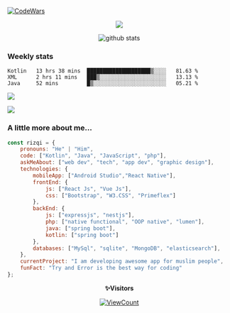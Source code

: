 <!--
**muhammad-rizqi/muhammad-rizqi** is a ✨ _special_ ✨ repository because its `README.md` (this file) appears on your GitHub profile.
-->
[![CodeWars](https://www.codewars.com/users/muhammad-rizqi/badges/large)](https://www.codewars.com/users/muhammad-rizqi/)

<div align="center"> 

<img src="https://res.cloudinary.com/muhammad-rizqi/image/upload/v1600739413/Cover_3_xwv1ld.png">

![github stats](https://github-readme-stats.vercel.app/api?username=muhammad-rizqi&show_icons=true)
  
</div>
 

### Weekly stats
<!--START_SECTION:waka-->
```text
Kotlin   13 hrs 38 mins  ████████████████████▒░░░░   81.63 % 
XML      2 hrs 11 mins   ███▒░░░░░░░░░░░░░░░░░░░░░   13.13 % 
Java     52 mins         █▒░░░░░░░░░░░░░░░░░░░░░░░   05.21 % 
```
<!--END_SECTION:waka-->

<a href="https://wakatime.com"><img src="https://wakatime.com/share/@5ff8db64-558c-4027-8bd0-2e529198d272/f2fadd89-6c36-4cce-bf87-62f12d95ee15.png" /></a>
    
<a href="https://wakatime.com"><img src="https://wakatime.com/share/@5ff8db64-558c-4027-8bd0-2e529198d272/fc28fc5b-eb44-41d8-881d-1f101cf0b7c0.png" /></a>
### A little more about me...  

```javascript
const rizqi = {
    pronouns: "He" | "Him",
    code: ["Kotlin", "Java", "JavaScript", "php"],
    askMeAbout: ["web dev", "tech", "app dev", "graphic design"],
    technologies: {
        mobileApp: ["Android Studio","React Native"],
        frontEnd: {
            js: ["React Js", "Vue Js"],
            css: ["Bootstrap", "W3.CSS", "Primeflex"]
        },
        backEnd: {
            js: ["expressjs", "nestjs"],
            php: ["native functional", "OOP native", "lumen"],
            java: ["spring boot"],
            kotlin: ["spring boot"]
        },
        databases: ["MySql", "sqlite", "MongoDB", "elasticsearch"],
    },
    currentProject: "I am developing awesome app for muslim people",
    funFact: "Try and Error is the best way for coding"
};
```
<div align="center">
 
 **✨Visitors**<br>
 
[![ViewCount](https://views.whatilearened.today/views/github/muhammad-rizqi/ismlhbb.svg?cache=remove)](#)
</div>

